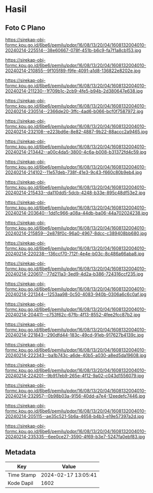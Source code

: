 # Hasil

## Foto C Plano

https://sirekap-obj-formc.kpu.go.id/6be6/pemilu/pdpr/16/08/13/20/04/1608132004010-20240214-225514--38e60667-078f-451b-b6c9-fa7f1a8cb153.jpg

https://sirekap-obj-formc.kpu.go.id/6be6/pemilu/pdpr/16/08/13/20/04/1608132004010-20240214-210855--9f105f89-f9fe-4091-a1d8-136822e8202e.jpg

https://sirekap-obj-formc.kpu.go.id/6be6/pemilu/pdpr/16/08/13/20/04/1608132004010-20240214-211230--1f709b1c-2cb9-4fe5-b94b-2d380647e638.jpg

https://sirekap-obj-formc.kpu.go.id/6be6/pemilu/pdpr/16/08/13/20/04/1608132004010-20240214-230514--2366de20-3ffc-4ad6-b066-bcf0f7587972.jpg

https://sirekap-obj-formc.kpu.go.id/6be6/pemilu/pdpr/16/08/13/20/04/1608132004010-20240214-232108--e223bd6e-8e82-4887-9b22-88accc2a9465.jpg

https://sirekap-obj-formc.kpu.go.id/6be6/pemilu/pdpr/16/08/13/20/04/1608132004010-20240214-213442--a00c4da5-3800-4c6a-b008-b31372fd4c59.jpg

https://sirekap-obj-formc.kpu.go.id/6be6/pemilu/pdpr/16/08/13/20/04/1608132004010-20240214-214102--11e57deb-738f-41e3-9c43-f660c80b9eb4.jpg

https://sirekap-obj-formc.kpu.go.id/6be6/pemilu/pdpr/16/08/13/20/04/1608132004010-20240214-215433--da110dd5-5dcb-4248-b33e-895c48df53e2.jpg

https://sirekap-obj-formc.kpu.go.id/6be6/pemilu/pdpr/16/08/13/20/04/1608132004010-20240214-203640--1dd1c966-a08a-44db-ba06-44a702024238.jpg

https://sirekap-obj-formc.kpu.go.id/6be6/pemilu/pdpr/16/08/13/20/04/1608132004010-20240214-215859--2e878f0c-96a0-4967-8dcc-c389408bb680.jpg

https://sirekap-obj-formc.kpu.go.id/6be6/pemilu/pdpr/16/08/13/20/04/1608132004010-20240214-220238--136ccf70-712f-4e4e-b03c-8c486a66aba8.jpg

https://sirekap-obj-formc.kpu.go.id/6be6/pemilu/pdpr/16/08/13/20/04/1608132004010-20240214-220617--77d211a3-3ed9-4d2a-b386-724316ccf235.jpg

https://sirekap-obj-formc.kpu.go.id/6be6/pemilu/pdpr/16/08/13/20/04/1608132004010-20240214-221344--1253aa98-0c50-4083-940b-0306a6c6c0af.jpg

https://sirekap-obj-formc.kpu.go.id/6be6/pemilu/pdpr/16/08/13/20/04/1608132004010-20240214-204411--c753f62c-67fb-4f13-8552-4fee2fcc87b2.jpg

https://sirekap-obj-formc.kpu.go.id/6be6/pemilu/pdpr/16/08/13/20/04/1608132004010-20240214-221843--290dfd44-183c-49cd-91eb-917627b4139c.jpg

https://sirekap-obj-formc.kpu.go.id/6be6/pemilu/pdpr/16/08/13/20/04/1608132004010-20240214-222343--ba1b743c-a6de-40b5-a030-a8ed5da19608.jpg

https://sirekap-obj-formc.kpu.go.id/6be6/pemilu/pdpr/16/08/13/20/04/1608132004010-20240214-224201--9b917eb9-265e-4f12-9a02-c043d1556079.jpg

https://sirekap-obj-formc.kpu.go.id/6be6/pemilu/pdpr/16/08/13/20/04/1608132004010-20240214-232957--0b98b03a-9156-40dd-a7e4-12eedefc7446.jpg

https://sirekap-obj-formc.kpu.go.id/6be6/pemilu/pdpr/16/08/13/20/04/1608132004010-20240214-205115--ae35c521-5b6a-4658-b4b3-e19e57397a2d.jpg

https://sirekap-obj-formc.kpu.go.id/6be6/pemilu/pdpr/16/08/13/20/04/1608132004010-20240214-235335--6ee0ce27-3590-4f69-b3e7-5247fa0ebf83.jpg


## Metadata

| Key        | Value               |
| ---------- | ------------------- |
| Time Stamp | 2024-02-17 13:05:41 |
| Kode Dapil | 1602                |



